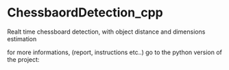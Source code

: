 # ChessbaordDetection_cpp
Realt time chessboard detection, with object distance and dimensions estimation

for more informations, (report, instructions etc..) go to the python version of the project: 
